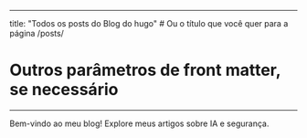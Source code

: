 
---
title: "Todos os posts do Blog do hugo" # Ou o título que você quer para a página /posts/
# Outros parâmetros de front matter, se necessário
---

Bem-vindo ao meu blog! Explore meus artigos sobre IA e segurança.
